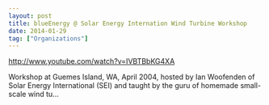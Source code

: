 ```yaml
---
layout: post
title: blueEnergy @ Solar Energy Internation Wind Turbine Workshop
date: 2014-01-29
tag: ["Organizations"]
---
```


http://www.youtube.com/watch?v=IVBTBbKG4XA  

Workshop at Guemes Island, WA, April 2004, hosted by Ian Woofenden of Solar Energy International (SEI) and taught by the guru of homemade small-scale wind tu...